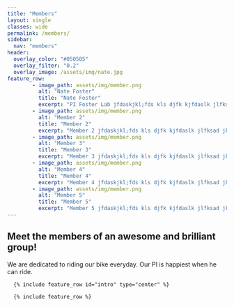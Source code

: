 ```yaml
---
title: "Members"
layout: single
classes: wide
permalink: /members/
sidebar:
  nav: "members"
header:
  overlay_color: "#050505"
  overlay_filter: "0.2"
  overlay_image: /assets/img/nate.jpg
feature_row:
        - image_path: assets/img/member.png
          alt: "Nate Foster"
          title: "Nate Foster"
          excerpt: "PI Foster Lab jfdaskjkl;fds kls djfk kjfdaslk jlfksad jkl jfsakl jlkfds jlk; jfaskdl; "
        - image_path: assets/img/member.png
          alt: "Member 2"
          title: "Member 2"
          excerpt: "Member 2 jfdaskjkl;fds kls djfk kjfdaslk jlfksad jkl jfsakl jlkfds jlk; jfaskdl; "
        - image_path: assets/img/member.png
          alt: "Member 3"
          title: "Member 3"
          excerpt: "Member 3 jfdaskjkl;fds kls djfk kjfdaslk jlfksad jkl jfsakl jlkfds jlk; jfaskdl; "
        - image_path: assets/img/member.png
          alt: "Member 4"
          title: "Member 4"
          excerpt: "Member 4 jfdaskjkl;fds kls djfk kjfdaslk jlfksad jkl jfsakl jlkfds jlk; jfaskdl; "
        - image_path: assets/img/member.png
          alt: "Member 5"
          title: "Member 5"
          excerpt: "Member 5 jfdaskjkl;fds kls djfk kjfdaslk jlfksad jkl jfsakl jlkfds jlk; jfaskdl; "
---
```

  
  ## Meet the members of an awesome and brilliant group! ##
  We are dedicated to riding our bike everyday. Our PI is happiest when he can ride.
  
      {% include feature_row id="intro" type="center" %}

      {% include feature_row %}
